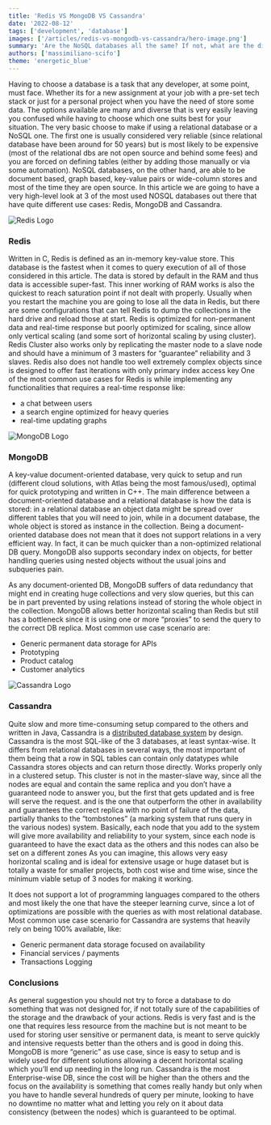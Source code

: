 ```yaml
---
title: 'Redis VS MongoDB VS Cassandra'
date: '2022-08-12'
tags: ['development', 'database']
images: ['/articles/redis-vs-mongodb-vs-cassandra/hero-image.png']
summary: 'Are the NoSQL databases all the same? If not, what are the differences (and why should you care)? A quick comparison chat between Redis, MongoDB and Cassandra'
authors: ['massimiliano-scifo']
theme: 'energetic_blue'
---
```


Having to choose a database is a task that any developer, at some point, must face. Whether its for a new assignment at your job with a pre-set tech stack or just for a personal project when you have the need of store some data. The options available are many and diverse that is very easily leaving you confused while having to choose which one suits best for your situation.
The very basic choose to make if using a relational database or a NoSQL one. The first one is usually considered very reliable (since relational database have been around for 50 years) but is most likely to be expensive (most of the relational dbs are not open source and behind some fees) and you are forced on defining tables (either by adding those manually or via some automation). NoSQL databases, on the other hand, are able to be document based, graph based, key-value pairs or wide-column stores and most of the time they are open source. In this article we are going to have a very high-level look at 3 of the most used NOSQL databases out there that have quite different use cases: Redis, MongoDB and Cassandra.

![Redis Logo](/articles/redis-vs-mongodb-vs-cassandra/Redis_Logo.png)

### Redis

Written in C, Redis is defined as an in-memory key-value store. This database is the fastest when it comes to query execution of all of those considered in this article. The data is stored by default in the RAM and thus data is accessible super-fast. This inner working of RAM works is also the quickest to reach saturation point if not dealt with properly. Usually when you restart the machine you are going to lose all the data in Redis, but there are some configurations that can tell Redis to dump the collections in the hard drive and reload those at start.
Redis is optimized for non-permanent data and real-time response but poorly optimized for scaling, since allow only vertical scaling (and some sort of horizontal scaling by using cluster).
Redis Cluster also works only by replicating the master node to a slave node and should have a minimum of 3 masters for “guarantee” reliability and 3 slaves.
Redis also does not handle too well extremely complex objects since is designed to offer fast iterations with only primary index access key
One of the most common use cases for Redis is while implementing any functionalities that requires a real-time response like:

- a chat between users
- a search engine optimized for heavy queries
- real-time updating graphs

![MongoDB Logo](/articles/redis-vs-mongodb-vs-cassandra/MongoDB_Logo.png)

### MongoDB

A key-value document-oriented database, very quick to setup and run (different cloud solutions, with Atlas being the most famous/used), optimal for quick prototyping and written in C++. The main difference between a document-oriented database and a relational database is how the data is stored: in a relational database an object data might be spread over different tables that you will need to join, while in a document database, the whole object is stored as instance in the collection.
Being a document-oriented database does not mean that it does not support relations in a very efficient way. In fact, it can be much quicker than a non-optimized relational DB query. MongoDB also supports secondary index on objects, for better handling queries using nested objects without the usual joins and subqueries pain.

As any document-oriented DB, MongoDB suffers of data redundancy that might end in creating huge collections and very slow queries, but this can be in part prevented by using relations instead of storing the whole object in the collection.
MongoDB allows better horizontal scaling than Redis but still has a bottleneck since it is using one or more “proxies” to send the query to the correct DB replica.
Most common use case scenario are:

- Generic permanent data storage for APIs
- Prototyping
- Product catalog
- Customer analytics

![Cassandra Logo](/articles/redis-vs-mongodb-vs-cassandra/cassandra-logo.png)

### Cassandra

Quite slow and more time-consuming setup compared to the others and written in Java, Cassandra is a [distributed database system](https://en.wikipedia.org/wiki/Distributed_database) by design.
Cassandra is the most SQL-like of the 3 databases, at least syntax-wise. It differs from relational databases in several ways, the most important of them being that a row in SQL tables can contain only datatypes while Cassandra stores objects and can return those directly.
Works properly only in a clustered setup. This cluster is not in the master-slave way, since all the nodes are equal and contain the same replica and you don’t have a guaranteed node to answer you, but the first that gets updated and is free will serve the request. and is the one that outperform the other in availability and guarantees the correct replica with no point of failure of the data, partially thanks to the “tombstones” (a marking system that runs query in the various nodes) system. Basically, each node that you add to the system will give more availability and reliability to your system, since each node is guaranteed to have the exact data as the others and this nodes can also be set on a different zones
As you can imagine, this allows very easy horizontal scaling and is ideal for extensive usage or huge dataset but is totally a waste for smaller projects, both cost wise and time wise, since the minimum viable setup of 3 nodes for making it working.

It does not support a lot of programming languages compared to the others and most likely the one that have the steeper learning curve, since a lot of optimizations are possible with the queries as with most relational database.
Most common use case scenario for Cassandra are systems that heavily rely on being 100% available, like:

- Generic permanent data storage focused on availability
- Financial services / payments
- Transactions Logging

### Conclusions

As general suggestion you should not try to force a database to do something that was not designed for, if not totally sure of the capabilities of the storage and the drawback of your actions.
Redis is very fast and is the one that requires less resource from the machine but is not meant to be used for storing user sensitive or permanent data, is meant to serve quickly and intensive requests better than the others and is good in doing this. MongoDB is more “generic” as use case, since is easy to setup and is widely used for different solutions allowing a decent horizontal scaling which you’ll end up needing in the long run. Cassandra is the most Enterprise-wise DB, since the cost will be higher than the others and the focus on the availability is something that comes really handy but only when you have to handle several hundreds of query per minute, looking to have no downtime no matter what and letting you rely on it about data consistency (between the nodes) which is guaranteed to be optimal.
